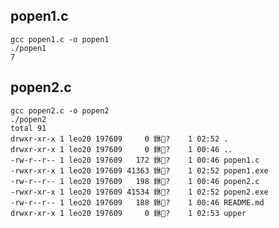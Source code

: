 ##  popen1.c
    gcc popen1.c -o popen1
    ./popen1
    7
## popen2.c
    gcc popen2.c -o popen2
    ./popen2
    total 91
    drwxr-xr-x 1 leo20 197609     0 銝?    1 02:52 .
    drwxr-xr-x 1 leo20 197609     0 銝?    1 00:46 ..        
    -rw-r--r-- 1 leo20 197609   172 銝?    1 00:46 popen1.c  
    -rwxr-xr-x 1 leo20 197609 41363 銝?    1 02:52 popen1.exe
    -rw-r--r-- 1 leo20 197609   198 銝?    1 00:46 popen2.c  
    -rwxr-xr-x 1 leo20 197609 41534 銝?    1 02:52 popen2.exe
    -rw-r--r-- 1 leo20 197609   188 銝?    1 00:46 README.md 
    drwxr-xr-x 1 leo20 197609     0 銝?    1 02:53 upper     
